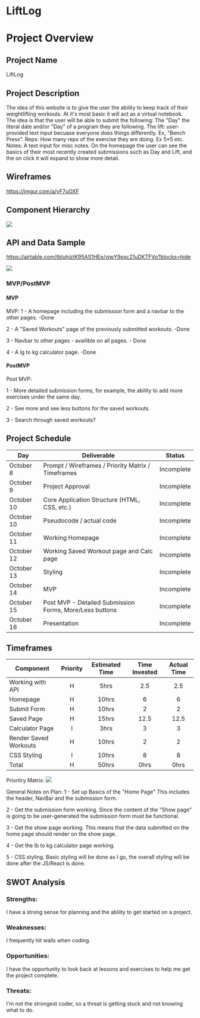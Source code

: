 # LiftLog

# Project Overview

## Project Name

LiftLog

## Project Description

The idea of this website is to give the user the ability to keep track of their weightlifting workouts. At it's most basic it will act as a virtual notebook. The idea is that the user will be able to submit the following:
The "Day" the literal date and/or "Day" of a program they are following.
The lift: user-provided text input becuase everyone does things differently. Ex, "Bench Press".
Reps: How many reps of the exercise they are doing. Ex 5\*5 etc.
Notes: A text input for misc notes.
On the homepage the user can see the basics of their most recently created submissions such as Day and Lift, and the on click it will expand to show more detail.

## Wireframes

https://imgur.com/a/yF7uOXF

## Component Hierarchy

![](https://i.imgur.com/WHMkfnF.png)

## API and Data Sample

https://airtable.com/tbluhjztK95AS1HEe/viwY9qxc21uDKTFVo?blocks=hide

![](https://i.imgur.com/bDI4VZs.png)

### MVP/PostMVP

#### MVP

MVP:
1 - A homepage including the submission form and a navbar to the other pages. -Done

2 - A "Saved Workouts" page of the previously submitted workouts. -Done

3 - Navbar to other pages - availible on all pages. - Done

4 - A lg to kg calculator page. -Done

#### PostMVP

Post MVP:

1 - More detailed submission forms, for example, the ability to add more exercises under the same day.

2 - See more and see less buttons for the saved workouts.

3 - Search through saved workouts?

## Project Schedule

| Day        | Deliverable                                             | Status     |
| ---------- | ------------------------------------------------------- | ---------- |
| October 8  | Prompt / Wireframes / Priority Matrix / Timeframes      | Incomplete |
| October 9  | Project Approval                                        | Incomplete |
| October 10 | Core Application Structure (HTML, CSS, etc.)            | Incomplete |
| October 10 | Pseudocode / actual code                                | Incomplete |
| October 11 | Working Homepage                                        | Incomplete |
| October 12 | Working Saved Workout page and Calc page                | Incomplete |
| October 13 | Styling                                                 | Incomplete |
| October 14 | MVP                                                     | Incomplete |
| October 15 | Post MVP - Detailed Submission Forms, More/Less buttons | Incomplete |
| October 16 | Presentation                                            | Incomplete |

## Timeframes

| Component             | Priority | Estimated Time | Time Invested | Actual Time |
| --------------------- | :------: | :------------: | :-----------: | :---------: |
| Working with API      |    H     |      5hrs      |      2.5      |     2.5     |
| Homepage              |    H     |     10hrs      |       6       |      6      |
| Submit Form           |    H     |     10hrs      |       2       |      2      |
| Saved Page            |    H     |     15hrs      |     12.5      |    12.5     |
| Calculator Page       |    l     |      3hrs      |       3       |      3      |
| Render Saved Workouts |    H     |     10hrs      |       2       |      2      |
| CSS Styling           |    l     |     10hrs      |       8       |      8      |
| Total                 |    H     |     50hrs      |     0hrs      |    0hrs     |

Priortiry Matrix:
![](https://i.imgur.com/COaiIzy.png)

General Notes on Plan:
1 - Set up Basics of the "Home Page" This includes the header, NavBar and the submission form.

2 - Get the submission form working. Since the content of the "Show page" is going to be user-generated the submission form must be functional.

3 - Get the show page working. This means that the data submitted on the home page should render on the show page.

4 - Get the lb to kg calculator page working.

5 - CSS styling. Basic styling will be done as I go, the overall styling will be done after the JS/React is done.

## SWOT Analysis

### Strengths:

I have a strong sense for planning and the ability to get started on a project.

### Weaknesses:

I frequently hit walls when coding.

### Opportunities:

I have the opportunity to look back at lessons and exercises to help me get the project complete.

### Threats:

I'm not the strongest coder, so a threat is getting stuck and not knowing what to do.
